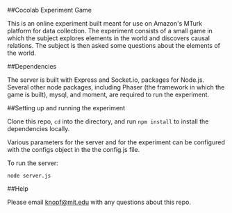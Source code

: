 ##Cocolab Experiment Game

This is an online experiment built meant for use on Amazon's MTurk platform for data collection. The experiment consists of a small game in which the subject explores elements in the world and discovers causal relations. The subject is then asked some questions about the elements of the world.

##Dependencies

The server is built with Express and Socket.io, packages for Node.js. Several other node packages, including Phaser (the framework in which the game is built), mysql, and moment, are required to run the experiment.

##Setting up and running the experiment

Clone this repo, `cd` into the directory, and run `npm install` to install the dependencies locally. 

Various parameters for the server and for the experiment can be configured with the configs object in the the config.js file. 

To run the server:
```
node server.js
```

##Help

Please email knopf@mit.edu with any questions about this repo.